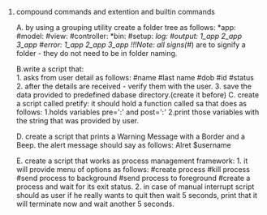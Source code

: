 1. compound commands and extention and builtin commands


	A. by using a grouping utility create a folder tree as follows:
		*app:
			#model:
			#view:
			#controller:
		*bin:
			#setup:
		*log: 
			#output:
				1_app
				2_app
				3_app
			#error:
				1_app
				2_app
				3_app
	!!!Note: all signs(#*) are to signify a folder - they do not need to be in folder naming.

	B.write a script that:	
		1. asks from user detail as follows:
			#name
			#last name
			#dob
			#id
			#status
		2. after the details are received - verify them with the user.
		3. save the data provided to predefined dabase directory.(create it before)
	C. create a script called pretify:
		it should hold a function called sa that does as follows:
			1.holds variables pre=':' and post=':'
			2.print those variables with the string that was provided by user.
			
	D. create a script that  prints a Warning Message with a Border and a Beep.
			the alert message should say as follows:
				Alret $username
				
	E. create a script that works as process management framework:
		1. it will provide menu of options as follows:
			#create process
			#kill process
			#send process to background
			#send process to foreground
			#create a process and wait for its exit status.
		2. in case of manual interrupt  script should as user if he really wants to quit
			then wait 5 seconds, print that it will terminate now and wait another 5 seconds. 
					
